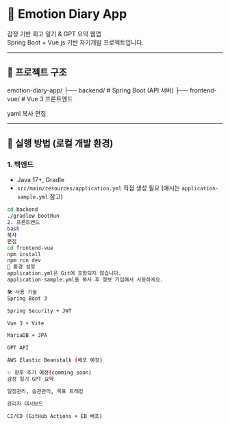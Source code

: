 # 🧠 Emotion Diary App

감정 기반 회고 일기 & GPT 요약 웹앱  
Spring Boot + Vue.js 기반 자기개발 프로젝트입니다.

---

## 📁 프로젝트 구조

emotion-diary-app/
├── backend/ # Spring Boot (API 서버)
├── frontend-vue/ # Vue 3 프론트엔드

yaml
복사
편집

---

## 🚀 실행 방법 (로컬 개발 환경)

### 1. 백엔드

- Java 17+, Gradle
- `src/main/resources/application.yml` 직접 생성 필요 (예시는 `application-sample.yml` 참고)

```bash
cd backend
./gradlew bootRun
2. 프론트엔드
bash
복사
편집
cd frontend-vue
npm install
npm run dev
🔐 환경 설정
application.yml은 Git에 포함되지 않습니다.
application-sample.yml을 복사 후 정보 기입해서 사용하세요.

🛠️ 사용 기술
Spring Boot 3

Spring Security + JWT

Vue 3 + Vite

MariaDB + JPA

GPT API

AWS Elastic Beanstalk (배포 예정)

✨ 향후 추가 예정(comming soon)
감정 일기 GPT 요약

일정관리, 습관관리, 목표 트래킹

관리자 대시보드

CI/CD (GitHub Actions + EB 배포)
